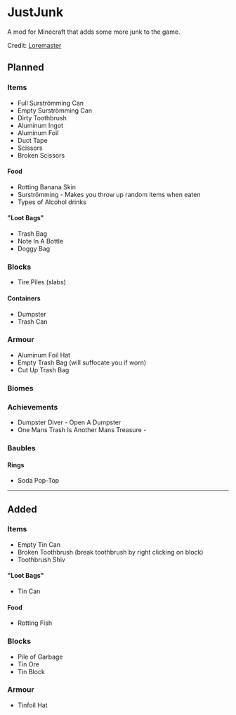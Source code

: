 # JustJunk
A mod for Minecraft that adds some more junk to the game.

Credit: [Loremaster](https://www.youtube.com/channel/UC3n-lKS-MYlunVtErgzSFZg)

## Planned

### Items
- Full Surströmming Can
- Empty Surströmming Can
- Dirty Toothbrush
- Aluminum Ingot
- Aluminum Foil
- Duct Tape
- Scissors
- Broken Scissors

#### Food
- Rotting Banana Skin
- Surströmming - Makes you throw up random items when eaten
- Types of Alcohol drinks

#### "Loot Bags"
- Trash Bag
- Note In A Bottle
- Doggy Bag

### Blocks
- Tire Piles (slabs)
#### Containers
- Dumpster
- Trash Can

### Armour
- Aluminum Foil Hat
- Empty Trash Bag (will suffocate you if worn)
- Cut Up Trash Bag

### Biomes

### Achievements
- Dumpster Diver - Open A Dumpster
- One Mans Trash Is Another Mans Treasure -

### Baubles
#### Rings
- Soda Pop-Top

---

## Added
### Items
- Empty Tin Can
- Broken Toothbrush (break toothbrush by right clicking on block)
- Toothbrush Shiv

#### "Loot Bags"
- Tin Can

#### Food
- Rotting Fish

### Blocks
- Pile of Garbage
- Tin Ore
- Tin Block

### Armour
- Tinfoil Hat
